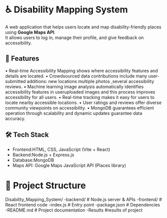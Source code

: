 # ♿ Disability Mapping System

A web application that helps users locate and map disability-friendly places using **Google Maps API**.  
It allows users to log in, manage their profile, and give feedback on accessibility.

## 🚀 Features
• Real-time Accessibility Mapping shows where accessibility features and details are
located.
• Crowdsourced data contributions include many user-submitted additions: new locations
multiple photos ,several accessibility reviews.
• Machine learning image analysis automatically identifies accessibility features in useruploaded images and this process improves accessibility for all users.
• Real-time tracking makes it easy for users to locate nearby accessible locations.
• User ratings and reviews offer diverse community viewpoints on accessibility.
• MongoDB guarantees efficient operation through scalability and dynamic updates
guarantee data accuracy.

## 🛠️ Tech Stack
- Frontend:HTML, CSS, JavaScript (Vite + React)
- Backend:Node.js + Express.js
- Database:MongoDB
- Maps API: Google Maps JavaScript API (Places library)

# 📂 Project Structure
Disability_Mapping_System/
  -backend/ # Node.js server & APIs
  -frontend/ # React frontend code
  -index.js # Entry point
  -package.json # Dependencies
  -README.md # Project documentation
  -Results #results of project
